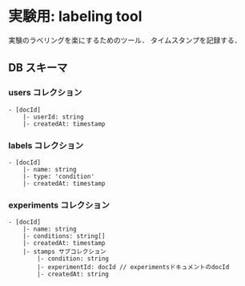 # 実験用: labeling tool

実験のラベリングを楽にするためのツール．
タイムスタンプを記録する．

## DB スキーマ

### users コレクション

```
- [docId]
    |- userId: string
    |- createdAt: timestamp
```

### labels コレクション

```
- [docId]
    |- name: string
    |- type: 'condition'
    |- createdAt: timestamp
```

### experiments コレクション

```
- [docId]
    |- name: string
    |- conditions: string[]
    |- createdAt: timestamp
    |- stamps サブコレクション
        |- condition: string
        |- experimentId: docId // experimentsドキュメントのdocId
        |- createdAt: string

```
